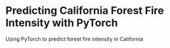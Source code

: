# Predicting California Forest Fire Intensity with PyTorch
 Using PyTorch to predict forest fire intensity in California
